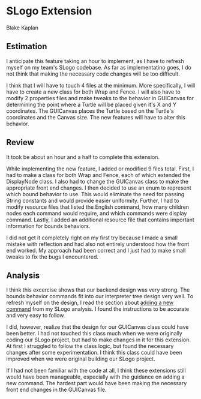 # SLogo Extension

Blake Kaplan



## Estimation

I anticipate this feature taking an hour to implement, as I have to refresh myself on my team's SLogo codebase. As far as implementatino goes, I do not think that making the necessary code changes will be too difficult.

I think that I will have to touch 4 files at the minimum. More specifically, I will have to create a new class for both Wrap and Fence. I will also have to modify 2 properties files and make tweaks to the behavior in GUICanvas for determining the point where a Turtle will be placed given it's X and Y coordinates. The GUICanvas places the Turtle based on the Turtle's coordinates and the Canvas size. The new features will have to alter this behavior.



## Review

It took be about an hour and a half to complete this extension.

While implementing the new feature, I added or modified 9 files total. First, I had to make a class for both Wrap and Fence, each of which extended the DisplayNode class. I also had to change the GUICanvas class to make the appropriate front end changes. I then decided to use an enum to represent which bound behavior to use. This would eliminate the need for passing String constants and would provide easier uniformity. Further, I had to modify resource files that listed the English command, how many children nodes each command would require, and which commands were display command. Lastly, I added an additional resource file that contains important information for bounds behaviors.

I did not get it completely right on my first try because I made a small mistake with reflection and had also not entirely understood how the front end worked. My approach had been correct and I just had to make small tweaks to fix the bugs I encountered.



## Analysis

I think this excercise shows that our backend design was very strong. The bounds behavior commands fit into our interpreter tree design very well. To refresh myself on the design, I read the section about [adding a new command](https://github.com/duke-compsci308-spring2016/analysis_bjk20/blob/master/03_slogo/ANALYSIS.md#adding-a-new-command) from my SLogo analysis. I found the instructions to be accurate and very easy to follow. 

I did, however, realize that the design for our GUICanvas class could have been better. I had not touched this class much when we were originally coding our SLogo project, but had to make changes in it for this extension. At first I struggled to follow the class logic, but found the necessary changes after some experimentation. I think this class could have been improved when we were original building our SLogo project.

If I had not been familiar with the code at all, I think these extensions still would have been manageable, especially with the guidance on adding a new command. The hardest part would have been making the necessary front end changes in the GUICanvas file.